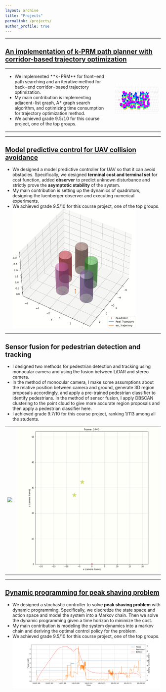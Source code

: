 ```yaml
---
layout: archive
title: "Projects"
permalink: /projects/
author_profile: true
---
```

---
## [An implementation of k-PRM path planner with corridor-based trajectory optimization](https://github.com/edmundwsy/RO47005-PDM-Final)
<table>
<td>
<ul>
<li>We implemented **k-PRM** for front-end path searching and an iterative method for back-end corridor-based trajectory optimization. </li>
<li>My main contribution is implementing adjacent-list
graph, A* graph search algorithm, and optimizing time consumption for trajectory optimization method.</li>
<li>We achieved grade 9.5/10 for this course project, one of the top groups.</li>
</ul>
</td>
<td>

<img src="/images/kprm.gif" width="600" class="center"/>

</td>
</tr>
</table>

---
## [Model predictive control for UAV collision avoidance](https://github.com/smoggy-P/MPC-Collision-Avoidance)
- We designed a model predictive controller for UAV so that it can avoid obstacles.
Specifically, we designed **terminal cost and terminal set** for cost function, added **observer** to
predict unknown disturbance and strictly prove the **asymptotic stability** of the system.
- My main contribution is setting up the dynamics of quadrotors, designing the luenberger observer and executing numerical experiments.
- We achieved grade 9.5/10 for this course project, one of the top groups.
  <img src="/images/mpc.gif" width="400" class="center"/>

---
## Sensor fusion for pedestrian detection and tracking
- I designed two methods for pedestrian detection and tracking using monocular camera and using the fusion between LiDAR and stereo camera. 
- In the method of monocular camera, I make some assumptions about the relative position between camera and ground, generate 3D region proposals accordingly, and apply a pre-trained pedestrian classifier to identify pedestrians. In the method of sensor fusion, I apply DBSCAN clustering to the point cloud to give more accurate region proposals and then apply a pedestrian classifier here.
- I achieved grade 9.7/10 for this course project, ranking 1/113 among all the students.

<table><tr>
<td><img src="/images/fusion.gif" border=0></td>
<td><img src="/images/fusion+bird.gif" border=0></td>
</tr></table>

---
## [Dynamic programming for peak shaving problem](https://github.com/smoggy-P/Dynamic_Programming_Project)
- We designed a stochastic controller to solve **peak shaving problem** with dynamic
programming. Specifically, we discretize the state space and action space and model the system
into a Markov chain. Then we solve the dynamic programming given a time horizon to minimize
the cost.
- My main contribution is modeling the system dynamics into a markov chain and deriving the optimal control policy for the problem.
- We achieved grade 9.5/10 for this course project, one of the top groups.
  <img src="/images/dp.png" width="800" class="center"/>